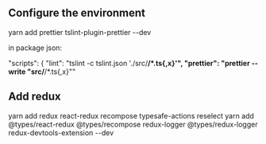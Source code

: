 ## Configure the environment

yarn add prettier tslint-plugin-prettier --dev

in package json:

"scripts": {
"lint": "tslint -c tslint.json './src/**/\*.ts{,x}'",
"prettier": "prettier --write \"src/**/\*.ts{,x}\""

## Add redux

yarn add redux react-redux recompose typesafe-actions reselect
yarn add @types/react-redux @types/recompose redux-logger @types/redux-logger redux-devtools-extension --dev
